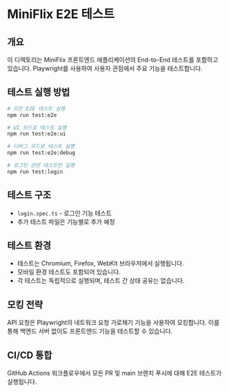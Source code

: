 # MiniFlix E2E 테스트

## 개요

이 디렉토리는 MiniFlix 프론트엔드 애플리케이션의 End-to-End 테스트를 포함하고 있습니다. Playwright를 사용하여 사용자 관점에서 주요 기능을 테스트합니다.

## 테스트 실행 방법

```bash
# 모든 E2E 테스트 실행
npm run test:e2e

# UI 모드로 테스트 실행
npm run test:e2e:ui

# 디버그 모드로 테스트 실행
npm run test:e2e:debug

# 로그인 관련 테스트만 실행
npm run test:login
```

## 테스트 구조

* `login.spec.ts` - 로그인 기능 테스트
* 추가 테스트 파일은 기능별로 추가 예정

## 테스트 환경

* 테스트는 Chromium, Firefox, WebKit 브라우저에서 실행됩니다.
* 모바일 환경 테스트도 포함되어 있습니다.
* 각 테스트는 독립적으로 실행되며, 테스트 간 상태 공유는 없습니다.

## 모킹 전략

API 요청은 Playwright의 네트워크 요청 가로채기 기능을 사용하여 모킹합니다. 이를 통해 백엔드 서버 없이도 프론트엔드 기능을 테스트할 수 있습니다.

## CI/CD 통합

GitHub Actions 워크플로우에서 모든 PR 및 main 브랜치 푸시에 대해 E2E 테스트가 실행됩니다. 